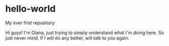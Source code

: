 # hello-world
My ever first repository

Hi guys!
I'm Olana, just trying to simply understand what i'm doing here.
So just never mind. If I will do any better, will talk to you again.
